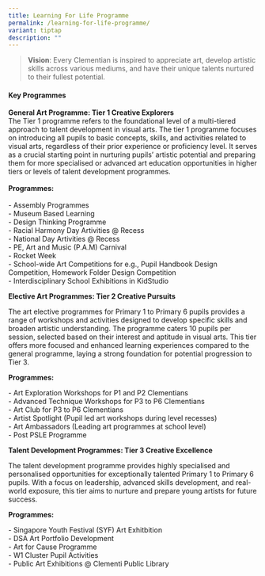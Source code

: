 ```yaml
---
title: Learning For Life Programme
permalink: /learning-for-life-programme/
variant: tiptap
description: ""
---
```

<blockquote>
<p><strong>Vision</strong>: Every Clementian is inspired to appreciate art,
develop artistic skills across various mediums, and have their unique talents
nurtured to their fullest potential.</p>
</blockquote>
<h4><strong>Key Programmes</strong></h4>
<p><strong>General Art Programme: Tier 1 Creative Explorers</strong>
<br>The Tier 1 programme refers to the foundational level of a multi-tiered
approach to talent development in visual arts. The tier 1 programme focuses
on introducing all pupils to basic concepts, skills, and activities related
to visual arts, regardless of their prior experience or proficiency level.
It serves as a crucial starting point in nurturing pupils’ artistic potential
and preparing them for more specialised or advanced art education opportunities
in higher tiers or levels of talent development programmes.
<br>
<br><strong>Programmes: </strong>
<br>
<br>- Assembly Programmes
<br>- Museum Based Learning
<br>- Design Thinking Programme
<br>- Racial Harmony Day Artivities @ Recess
<br>- National Day Artivities @ Recess
<br>- PE, Art and Music (P.A.M) Carnival
<br>- Rocket Week
<br>- School-wide Art Competitions for e.g., Pupil Handbook Design Competition,
Homework Folder Design Competition
<br>- Interdisciplinary School Exhibitions in KidStudio</p>
<p><strong>Elective Art Programmes: Tier 2 Creative Pursuits</strong>
</p>
<p>The art elective programmes for Primary 1 to Primary 6 pupils provides
a range of workshops and activities designed to develop specific skills
and broaden artistic understanding. The programme caters 10 pupils per
session, selected based on their interest and aptitude in visual arts.
This tier offers more focused and enhanced learning experiences compared
to the general programme, laying a strong foundation for potential progression
to Tier 3.</p>
<p><strong>Programmes:</strong>
</p>
<p>- Art Exploration Workshops for P1 and P2 Clementians
<br>- Advanced Technique Workshops for P3 to P6 Clementians
<br>- Art Club for P3 to P6 Clementians
<br>- Artist Spotlight (Pupil led art workshops during level recesses)
<br>- Art Ambassadors (Leading art programmes at school level)
<br>- Post PSLE Programme</p>
<p><strong>Talent Development Programmes: Tier 3 Creative Excellence</strong>
</p>
<p>The talent development programme provides highly specialised and personalised
opportunities for exceptionally talented Primary 1 to Primary 6 pupils.
With a focus on leadership, advanced skills development, and real-world
exposure, this tier aims to nurture and prepare young artists for future
success.</p>
<p><strong>Programmes:</strong>
</p>
<p>- Singapore Youth Festival (SYF) Art Exhitbition
<br>- DSA Art Portfolio Development
<br>- Art for Cause Programme
<br>- W1 Cluster Pupil Activities
<br>- Public Art Exhibitions @ Clementi Public Library</p>
